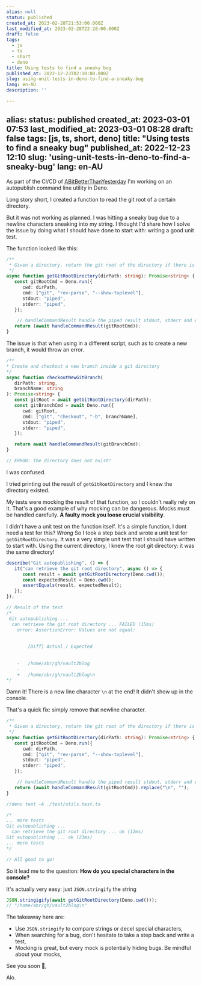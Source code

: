 ```yaml
---
alias: null
status: published
created_at: 2023-02-28T21:53:00.000Z
last_modified_at: 2023-02-28T22:28:00.000Z
draft: false
tags:
  - js
  - ts
  - short
  - deno
title: Using tests to find a sneaky bug
published_at: 2022-12-23T02:10:00.000Z
slug: using-unit-tests-in-deno-to-find-a-sneaky-bug
lang: en-AU
description: ''

--- 
```

alias: 
status: published
created_at: 2023-03-01 07:53
last_modified_at: 2023-03-01 08:28
draft: false
tags: [js, ts, short, deno]
title: "Using tests to find a sneaky bug"
published_at: 2022-12-23 12:10
slug: 'using-unit-tests-in-deno-to-find-a-sneaky-bug'
lang: en-AU
---
As part of the CI/CD of [ABitBetterThanYesterday](https://abitbetterthanyester.day) I'm working on an autopublish command line utility in Deno. 

Long story short, I created a function to read the git root of a certain directory. 

But it was not working as planned. I was hitting a sneaky bug due to a newline characters sneaking into my string. I thought I'd share how I solve the issue by doing what I should have done to start with: writing a good unit test.

The function looked like this:
```ts
/**
 * Given a directory, return the git root of the directory if there is one
 */
async function getGitRootDirectory(dirPath: string): Promise<string> {
   const gitRootCmd = Deno.run({
      cwd: dirPath,
      cmd: ["git", "rev-parse", "--show-toplevel"],
      stdout: "piped",
      stderr: "piped",
   });

	// handleCommandResult handle the piped result stdout, stderr and eventual errors.
   return (await handleCommandResult(gitRootCmd));
}
```

The issue is that when using in a different script, such as to create a new branch, it would throw an error.

```ts
/**
* Create and checkout a new branch inside a git directory
*/
async function checkoutNewGitBranch(
   dirPath: string,
   branchName: string
): Promise<string> {
   const gitRoot = await getGitRootDirectory(dirPath);
   const gitBranchCmd = await Deno.run({
      cwd: gitRoot,
      cmd: ["git", "checkout", "-b", branchName],
      stdout: "piped",
      stderr: "piped",
   });

   return await handleCommandResult(gitBranchCmd);
}

// ERROR: The directory does not exist!
```

I was confused.  

I tried printing out the result of `getGitRootDirectory` and I knew the directory existed.

My tests were mocking the result of that function, so I couldn't really rely on it. 
That's a good example of why mocking can be dangerous. Mocks must be handled carefully. **A faulty mock you loose crucial visibility**.

I didn't have a unit test on the function itself.
It's a simple function, I dont need a test for this? *Wrong*
So I took a step back and wrote a unit test for `getGitRootDirectory`. It was a very simple unit test that I should have written to start with. Using the current directory, I knew the root git directory: it was the same directory!

```ts
describe("Git autopublishing", () => {
   it("can retrieve the git root directory", async () => {
      const result = await getGitRootDirectory(Deno.cwd());
      const expectedResult = Deno.cwd();
      assertEquals(result, expectedResult);
   });
});

// Result of the test
/*
 Git autopublishing ...
  can retrieve the git root directory ... FAILED (15ms)
    error: AssertionError: Values are not equal:
    
    
        [Diff] Actual / Expected
    
    
    -   /home/abr/gh/vault2blog
    -   
    +   /home/abr/gh/vault2blog\n
*/
```

Damn it! There is a new line character `\n` at the end!
It didn't show up in the console.

That's a quick fix: simply remove that newline character.

```ts
/**
 * Given a directory, return the git root of the directory if there is one
 */
async function getGitRootDirectory(dirPath: string): Promise<string> {
   const gitRootCmd = Deno.run({
      cwd: dirPath,
      cmd: ["git", "rev-parse", "--show-toplevel"],
      stdout: "piped",
      stderr: "piped",
   });

	// handleCommandResult handle the piped result stdout, stderr and eventual errors.
   return (await handleCommandResult(gitRootCmd)).replace("\n", "");
}

//deno test -A ./test/utils.test.ts

/*
... more tests
Git autopublishing ...
  can retrieve the git root directory ... ok (12ms)
Git autopublishing ... ok (23ms)
... more tests
*/

// All good to go!
```

So it lead me to the question: **How do you special characters in the console?**

It's actually very easy: just `JSON.stringify` the string

```ts
JSON.stringigify(await getGitRootDirectory(Deno.cwd()));
// "/home/abr/gh/vault2blog\n"
```

The takeaway here are:
- Use `JSON.stringify` to compare strings or decel special characters,
- When searching for a bug, don't hesitate to take a step back and write a test,
- Mocking is great, but every mock is potentially hiding bugs. Be mindful about your mocks,

See you soon 👋,

Alo.